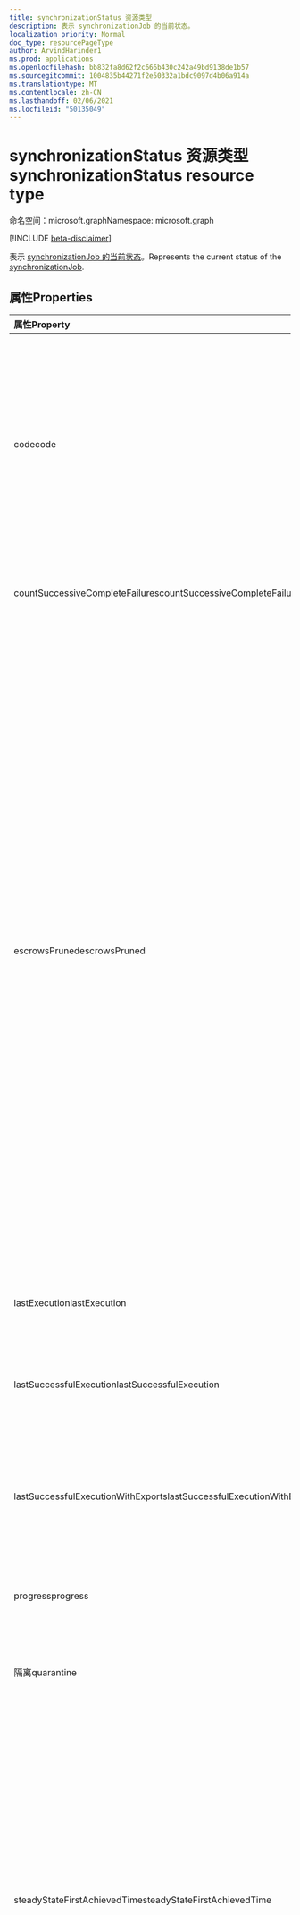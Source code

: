 ```yaml
---
title: synchronizationStatus 资源类型
description: 表示 synchronizationJob 的当前状态。
localization_priority: Normal
doc_type: resourcePageType
author: ArvindHarinder1
ms.prod: applications
ms.openlocfilehash: bb832fa8d62f2c666b430c242a49bd9138de1b57
ms.sourcegitcommit: 1004835b44271f2e50332a1bdc9097d4b06a914a
ms.translationtype: MT
ms.contentlocale: zh-CN
ms.lasthandoff: 02/06/2021
ms.locfileid: "50135049"
---
```

# <a name="synchronizationstatus-resource-type"></a><span data-ttu-id="45e71-103">synchronizationStatus 资源类型</span><span class="sxs-lookup"><span data-stu-id="45e71-103">synchronizationStatus resource type</span></span>

<span data-ttu-id="45e71-104">命名空间：microsoft.graph</span><span class="sxs-lookup"><span data-stu-id="45e71-104">Namespace: microsoft.graph</span></span>

[!INCLUDE [beta-disclaimer](../../includes/beta-disclaimer.md)]

<span data-ttu-id="45e71-105">表示 [synchronizationJob 的当前状态](synchronization-synchronizationjob.md)。</span><span class="sxs-lookup"><span data-stu-id="45e71-105">Represents the current status of the [synchronizationJob](synchronization-synchronizationjob.md).</span></span>

## <a name="properties"></a><span data-ttu-id="45e71-106">属性</span><span class="sxs-lookup"><span data-stu-id="45e71-106">Properties</span></span>

| <span data-ttu-id="45e71-107">属性</span><span class="sxs-lookup"><span data-stu-id="45e71-107">Property</span></span>                              | <span data-ttu-id="45e71-108">类型</span><span class="sxs-lookup"><span data-stu-id="45e71-108">Type</span></span>      | <span data-ttu-id="45e71-109">说明</span><span class="sxs-lookup"><span data-stu-id="45e71-109">Description</span></span>    |
|:--------------------------------------|:----------|:---------------|
|<span data-ttu-id="45e71-110">code</span><span class="sxs-lookup"><span data-stu-id="45e71-110">code</span></span>|<span data-ttu-id="45e71-111">字符串</span><span class="sxs-lookup"><span data-stu-id="45e71-111">String</span></span>|<span data-ttu-id="45e71-112">同步作业的高级别状态代码。</span><span class="sxs-lookup"><span data-stu-id="45e71-112">High-level status code of the synchronization job.</span></span> <span data-ttu-id="45e71-113">可取值为：`NotConfigured`、`NotRun`、`Active`、`Paused`、`Quarantine`。</span><span class="sxs-lookup"><span data-stu-id="45e71-113">Possible values are: `NotConfigured`, `NotRun`, `Active`, `Paused`, `Quarantine`.</span></span>|
|<span data-ttu-id="45e71-114">countSuccessiveCompleteFailures</span><span class="sxs-lookup"><span data-stu-id="45e71-114">countSuccessiveCompleteFailures</span></span>|<span data-ttu-id="45e71-115">Int64</span><span class="sxs-lookup"><span data-stu-id="45e71-115">Int64</span></span>|<span data-ttu-id="45e71-116">此作业失败的连续次数。</span><span class="sxs-lookup"><span data-stu-id="45e71-116">Number of consecutive times this job failed.</span></span>|
|<span data-ttu-id="45e71-117">escrowsPruned</span><span class="sxs-lookup"><span data-stu-id="45e71-117">escrowsPruned</span></span>|<span data-ttu-id="45e71-118">Boolean</span><span class="sxs-lookup"><span data-stu-id="45e71-118">Boolean</span></span>|<span data-ttu-id="45e71-119">`true` 如果作业的托管 (对象级错误) 初始同步期间被修剪。</span><span class="sxs-lookup"><span data-stu-id="45e71-119">`true` if the job's escrows (object-level errors) were pruned during initial synchronization.</span></span> <span data-ttu-id="45e71-120">如果在初始同步期间达到通常将作业置于隔离状态的错误阈值，可以删除托管。</span><span class="sxs-lookup"><span data-stu-id="45e71-120">Escrows can be pruned if during the initial synchronization, you reach the threshold of errors that would normally put the job in quarantine.</span></span> <span data-ttu-id="45e71-121">同步过程不会进入隔离区，而是清除作业的错误并继续，直到初始同步完成。</span><span class="sxs-lookup"><span data-stu-id="45e71-121">Instead of going into quarantine, the synchronization process clears the job's errors and continues until the initial synchronization is completed.</span></span> <span data-ttu-id="45e71-122">初始同步完成后，作业将暂停并等待客户清理错误。</span><span class="sxs-lookup"><span data-stu-id="45e71-122">When the initial synchronization is completed, the job will pause and wait for the customer to clean up the errors.</span></span>|
|<span data-ttu-id="45e71-123">lastExecution</span><span class="sxs-lookup"><span data-stu-id="45e71-123">lastExecution</span></span>|[<span data-ttu-id="45e71-124">synchronizationTaskExecution</span><span class="sxs-lookup"><span data-stu-id="45e71-124">synchronizationTaskExecution</span></span>](synchronization-synchronizationtaskexecution.md)|<span data-ttu-id="45e71-125">上次执行作业的详细信息。</span><span class="sxs-lookup"><span data-stu-id="45e71-125">Details of the last execution of the job.</span></span>|
|<span data-ttu-id="45e71-126">lastSuccessfulExecution</span><span class="sxs-lookup"><span data-stu-id="45e71-126">lastSuccessfulExecution</span></span>|[<span data-ttu-id="45e71-127">synchronizationTaskExecution</span><span class="sxs-lookup"><span data-stu-id="45e71-127">synchronizationTaskExecution</span></span>](synchronization-synchronizationtaskexecution.md)|<span data-ttu-id="45e71-128">上次执行此作业的详细信息，没有任何错误。</span><span class="sxs-lookup"><span data-stu-id="45e71-128">Details of the last execution of this job, which didn't have any errors.</span></span>|
|<span data-ttu-id="45e71-129">lastSuccessfulExecutionWithExports</span><span class="sxs-lookup"><span data-stu-id="45e71-129">lastSuccessfulExecutionWithExports</span></span>|[<span data-ttu-id="45e71-130">synchronizationTaskExecution</span><span class="sxs-lookup"><span data-stu-id="45e71-130">synchronizationTaskExecution</span></span>](synchronization-synchronizationtaskexecution.md)|<span data-ttu-id="45e71-131">上次执行作业的详细信息，该作业将对象导出到目标目录中。</span><span class="sxs-lookup"><span data-stu-id="45e71-131">Details of the last execution of the job, which exported objects into the target directory.</span></span>|
|<span data-ttu-id="45e71-132">progress</span><span class="sxs-lookup"><span data-stu-id="45e71-132">progress</span></span>|<span data-ttu-id="45e71-133">[synchronizationProgress](synchronization-synchronizationprogress.md) 集合</span><span class="sxs-lookup"><span data-stu-id="45e71-133">[synchronizationProgress](synchronization-synchronizationprogress.md) collection</span></span>|<span data-ttu-id="45e71-134">完成作业的进度的详细信息。</span><span class="sxs-lookup"><span data-stu-id="45e71-134">Details of the progress of a job toward completion.</span></span>|
|<span data-ttu-id="45e71-135">隔离</span><span class="sxs-lookup"><span data-stu-id="45e71-135">quarantine</span></span>|[<span data-ttu-id="45e71-136">synchronizationQuarantine</span><span class="sxs-lookup"><span data-stu-id="45e71-136">synchronizationQuarantine</span></span>](synchronization-quarantine.md)|<span data-ttu-id="45e71-137">如果作业位于隔离区中，则隔离详细信息。</span><span class="sxs-lookup"><span data-stu-id="45e71-137">If job is in quarantine, quarantine details.</span></span>|
|<span data-ttu-id="45e71-138">steadyStateFirstAchievedTime</span><span class="sxs-lookup"><span data-stu-id="45e71-138">steadyStateFirstAchievedTime</span></span>|<span data-ttu-id="45e71-139">DateTimeOffset</span><span class="sxs-lookup"><span data-stu-id="45e71-139">DateTimeOffset</span></span>|<span data-ttu-id="45e71-140">达到稳定状态 (第一次实现) 更改的时间。</span><span class="sxs-lookup"><span data-stu-id="45e71-140">The time when steady state (no more changes to the process) was first achieved.</span></span> <span data-ttu-id="45e71-141">时间戳类型表示采用 ISO 8601 格式的日期和时间信息，始终采用 UTC 时区。</span><span class="sxs-lookup"><span data-stu-id="45e71-141">The Timestamp type represents date and time information using ISO 8601 format and is always in UTC time.</span></span> <span data-ttu-id="45e71-142">例如，2014 年 1 月 1 日午夜 UTC 如下所示：`'2014-01-01T00:00:00Z'`。</span><span class="sxs-lookup"><span data-stu-id="45e71-142">For example, midnight UTC on Jan 1, 2014 would look like this: `'2014-01-01T00:00:00Z'`.</span></span>|
|<span data-ttu-id="45e71-143">steadyStateLastAchievedTime</span><span class="sxs-lookup"><span data-stu-id="45e71-143">steadyStateLastAchievedTime</span></span>|<span data-ttu-id="45e71-144">DateTimeOffset</span><span class="sxs-lookup"><span data-stu-id="45e71-144">DateTimeOffset</span></span>|<span data-ttu-id="45e71-145">上次达到稳定 (对进程更改) 的时间。</span><span class="sxs-lookup"><span data-stu-id="45e71-145">The time when steady state (no more changes to the process) was last achieved.</span></span> <span data-ttu-id="45e71-146">时间戳类型表示采用 ISO 8601 格式的日期和时间信息，始终采用 UTC 时区。</span><span class="sxs-lookup"><span data-stu-id="45e71-146">The Timestamp type represents date and time information using ISO 8601 format and is always in UTC time.</span></span> <span data-ttu-id="45e71-147">例如，2014 年 1 月 1 日午夜 UTC 如下所示：`'2014-01-01T00:00:00Z'`。</span><span class="sxs-lookup"><span data-stu-id="45e71-147">For example, midnight UTC on Jan 1, 2014 would look like this: `'2014-01-01T00:00:00Z'`.</span></span>|
|<span data-ttu-id="45e71-148">synchronizedEntryCountByType</span><span class="sxs-lookup"><span data-stu-id="45e71-148">synchronizedEntryCountByType</span></span>|<span data-ttu-id="45e71-149">[stringKeyLongValuePair](synchronization-stringkeylongvaluepair.md) 集合</span><span class="sxs-lookup"><span data-stu-id="45e71-149">[stringKeyLongValuePair](synchronization-stringkeylongvaluepair.md) collection</span></span>|<span data-ttu-id="45e71-150">同步对象计数，按对象类型。</span><span class="sxs-lookup"><span data-stu-id="45e71-150">Count of synchronized objects, listed by object type.</span></span>|
|<span data-ttu-id="45e71-151">troubleshootingUrl</span><span class="sxs-lookup"><span data-stu-id="45e71-151">troubleshootingUrl</span></span>|<span data-ttu-id="45e71-152">字符串</span><span class="sxs-lookup"><span data-stu-id="45e71-152">String</span></span>|<span data-ttu-id="45e71-153">如果出现错误，URL 将包含问题的疑难解答步骤。</span><span class="sxs-lookup"><span data-stu-id="45e71-153">In the event of an error, the URL with the troubleshooting steps for the issue.</span></span>|

### <a name="synchronization-status-code-details"></a><span data-ttu-id="45e71-154">同步状态代码详细信息</span><span class="sxs-lookup"><span data-stu-id="45e71-154">Synchronization status code details</span></span>

| <span data-ttu-id="45e71-155">值</span><span class="sxs-lookup"><span data-stu-id="45e71-155">Value</span></span>                              | <span data-ttu-id="45e71-156">说明</span><span class="sxs-lookup"><span data-stu-id="45e71-156">Description</span></span>    |
|:-----------------------------------|:---------------|
|<span data-ttu-id="45e71-157">NotConfigured</span><span class="sxs-lookup"><span data-stu-id="45e71-157">NotConfigured</span></span>                       |<span data-ttu-id="45e71-158">作业未配置且从不运行。</span><span class="sxs-lookup"><span data-stu-id="45e71-158">Job was not configured and never run.</span></span> <span data-ttu-id="45e71-159">未提供授权。</span><span class="sxs-lookup"><span data-stu-id="45e71-159">No authorization was provided.</span></span> |
|<span data-ttu-id="45e71-160">NotRun</span><span class="sxs-lookup"><span data-stu-id="45e71-160">NotRun</span></span>                              |<span data-ttu-id="45e71-161">作业已配置，可能已启动，但尚未完成首次运行。</span><span class="sxs-lookup"><span data-stu-id="45e71-161">Job was configured, and possibly started, but hasn't completed its first run.</span></span>|
|<span data-ttu-id="45e71-162">活动</span><span class="sxs-lookup"><span data-stu-id="45e71-162">Active</span></span>                              |<span data-ttu-id="45e71-163">作业定期运行。</span><span class="sxs-lookup"><span data-stu-id="45e71-163">Job is running periodically.</span></span>|
|<span data-ttu-id="45e71-164">暂停</span><span class="sxs-lookup"><span data-stu-id="45e71-164">Paused</span></span>                              |<span data-ttu-id="45e71-165">作业已暂停 (管理员) 当前未运行，但保留作业的状态。</span><span class="sxs-lookup"><span data-stu-id="45e71-165">Job was paused (usually by an administrator) and currently is not running, but the state of the job is preserved.</span></span>|
|<span data-ttu-id="45e71-166">Quarantine</span><span class="sxs-lookup"><span data-stu-id="45e71-166">Quarantine</span></span>                          |<span data-ttu-id="45e71-167">作业被隔离。</span><span class="sxs-lookup"><span data-stu-id="45e71-167">Job is in quarantine.</span></span> <span data-ttu-id="45e71-168">当存在大量错误或关键错误（如吊销/过期的凭据）时，可能会发生这种情况。</span><span class="sxs-lookup"><span data-stu-id="45e71-168">This might happen when there is a high volume of errors, or critical errors such as revoked/expired credentials.</span></span> <span data-ttu-id="45e71-169">隔离时，同步过程将尝试以降低的频率运行作业。</span><span class="sxs-lookup"><span data-stu-id="45e71-169">While in quarantine, the synchronization process will attempt to run the job with reduced frequency.</span></span>|

## <a name="json-representation"></a><span data-ttu-id="45e71-170">JSON 表示形式</span><span class="sxs-lookup"><span data-stu-id="45e71-170">JSON representation</span></span>

<span data-ttu-id="45e71-171">下面是资源的 JSON 表示形式。</span><span class="sxs-lookup"><span data-stu-id="45e71-171">The following is a JSON representation of the resource.</span></span>

<!-- {
  "blockType": "resource",
  "optionalProperties": [

  ],
  "@odata.type": "microsoft.graph.synchronizationStatus"
}-->

```json
{
  "code": "String",
  "countSuccessiveCompleteFailures": 1024,
  "escrowsPruned": true,
  "lastExecution": {"@odata.type": "microsoft.graph.synchronizationTaskExecution"},
  "lastSuccessfulExecution": {"@odata.type": "microsoft.graph.synchronizationTaskExecution"},
  "lastSuccessfulExecutionWithExports": {"@odata.type": "microsoft.graph.synchronizationTaskExecution"},
  "progress": [{"@odata.type": "microsoft.graph.synchronizationProgress"}],
  "quarantine": {"@odata.type": "microsoft.graph.synchronizationQuarantine"},
  "steadyStateFirstAchievedTime": "String (timestamp)",
  "steadyStateLastAchievedTime": "String (timestamp)",
  "synchronizedEntryCountByType": [{"@odata.type": "microsoft.graph.stringKeyLongValuePair"}],
  "troubleshootingUrl": "String"
}

```

<!-- uuid: 8fcb5dbc-d5aa-4681-8e31-b001d5168d79
2015-10-25 14:57:30 UTC -->
<!--
{
  "type": "#page.annotation",
  "description": "synchronizationStatus resource",
  "keywords": "",
  "section": "documentation",
  "tocPath": "",
  "suppressions": []
}
-->


